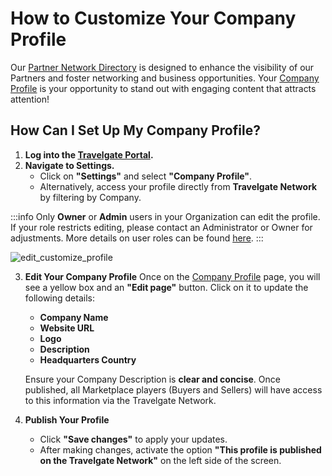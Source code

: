﻿---
sidebar_position: 2
---

# How to Customize Your Company Profile

Our [Partner Network Directory](https://app.travelgate.com/network/partners) is designed to enhance the visibility of our Partners and foster networking and business opportunities. Your [Company Profile](https://app.travelgate.com/settings/company-profile) is your opportunity to stand out with engaging content that attracts attention!

## How Can I Set Up My Company Profile? 

1. **Log into the [Travelgate Portal](https://www.travelgate.com/).**
2. **Navigate to Settings.**
   - Click on **"Settings"** and select **"Company Profile"**.
   - Alternatively, access your profile directly from **Travelgate Network** by filtering by Company.  

:::info
Only **Owner** or **Admin** users in your Organization can edit the profile. If your role restricts editing, please contact an Administrator or Owner for adjustments. More details on user roles can be found [here](/kb/account-settings/users-management/how-to-add-manage-users-to-organization).
:::

   ![edit_customize_profile](https://storage.travelgate.com/kbase/edit_customize_profile.jpg)

3. **Edit Your Company Profile**
Once on the [Company Profile](https://app.travelgate.com/settings/company-profile) page, you will see a yellow box and an **"Edit page"** button. Click on it to update the following details:
   - **Company Name**
   - **Website URL**
   - **Logo**
   - **Description**
   - **Headquarters Country**  

   Ensure your Company Description is **clear and concise**. Once published, all Marketplace players (Buyers and Sellers) will have access to this information via the Travelgate Network.

4. **Publish Your Profile**
   - Click **"Save changes"** to apply your updates.
   - After making changes, activate the option **"This profile is published on the Travelgate Network"** on the left side of the screen.